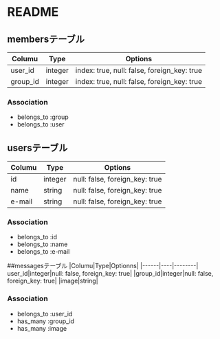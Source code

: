 # README

## membersテーブル

|Columu|Type|Options|
|------|----|-------|
|user_id|integer|index: true, null: false, foreign_key: true|
|group_id|integer|index: true, null: false, foreign_key: true|

### Association
- belongs_to :group
- belongs_to :user


## usersテーブル
|Columu|Type|Options|
|------|----|-------|
|id|integer|null: false, foreign_key: true|
|name|string|null: false, foreign_key: true|
|e-mail|string|null: false, foreign_key: true|


### Association
- belongs_to :id
- belongs_to :name
- belongs_to :e-mail



##messagesテーブル
|Columu|Type|Optionns|
|------|----|--------|
user_id|integer|null: false, foreign_key: true|
|group_id|integer|null: false, foreign_key: true|
|image|string|



### Association
- belongs_to :user_id
- has_many :group_id
- has_many :image
